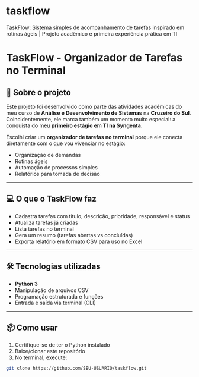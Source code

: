 # taskflow
TaskFlow: Sistema simples de acompanhamento de tarefas inspirado em rotinas ágeis | Projeto acadêmico e primeira experiência prática em TI

# TaskFlow - Organizador de Tarefas no Terminal

## 🎯 Sobre o projeto
Este projeto foi desenvolvido como parte das atividades acadêmicas do meu curso de **Análise e Desenvolvimento de Sistemas** na **Cruzeiro do Sul**.  
Coincidentemente, ele marca também um momento muito especial: a conquista do meu **primeiro estágio em TI na Syngenta**.

Escolhi criar um **organizador de tarefas no terminal** porque ele conecta diretamente com o que vou vivenciar no estágio:  
- Organização de demandas  
- Rotinas ágeis  
- Automação de processos simples  
- Relatórios para tomada de decisão

---

## 💻 O que o TaskFlow faz
- Cadastra tarefas com título, descrição, prioridade, responsável e status  
- Atualiza tarefas já criadas  
- Lista tarefas no terminal  
- Gera um resumo (tarefas abertas vs concluídas)  
- Exporta relatório em formato CSV para uso no Excel

---

## 🛠 Tecnologias utilizadas
- **Python 3**  
- Manipulação de arquivos CSV  
- Programação estruturada e funções  
- Entrada e saída via terminal (CLI)

---

## 📦 Como usar
1. Certifique-se de ter o Python instalado
2. Baixe/clonar este repositório
3. No terminal, execute:
```bash
git clone https://github.com/SEU-USUARIO/taskflow.git


